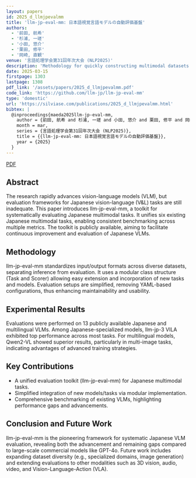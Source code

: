 ```yaml
---
layout: papers
id: 2025_d_llmjpevalmm
title: 'llm-jp-eval-mm: 日本語視覚言語モデルの自動評価基盤'
authors:
  - '前田, 航希'
  - '杉浦, 一瑳'
  - '小田, 悠介'
  - '栗田, 修平'
  - '岡崎, 直観'
venue: '言語処理学会第31回年次大会 (NLP2025)'
description: 'Methodology for quickly constructing multimodal datasets tailored for Japanese vision-language models.'
date: 2025-03-15
firstpage: 1303
lastpage: 1308
pdf_link: '/assets/papers/2025_d_llmjpevalmm.pdf'
code_link: 'https://github.com/llm-jp/llm-jp-eval-mm'
type: 'domestic'
url: 'https://silviase.com/publications/2025_d_llmjpevalmm.html'
bibtex: |
  @inproceedings{maeda2025llm-jp-eval-mm,
    author = {前田, 航希 and 杉浦, 一瑳 and 小田, 悠介 and 栗田, 修平 and 岡崎, 直観},
    month = mar,
    series = {言語処理学会第31回年次大会 (NLP2025)},
    title = {{llm-jp-eval-mm: 日本語視覚言語モデルの自動評価基盤}},
    year = {2025}
  }
---
```


[PDF](/assets/papers/2025_d_llmjpevalmm.pdf)

## Abstract

The research rapidly advances vision-language models (VLM), but evaluation frameworks for Japanese vision-language (V&L) tasks are still inadequate. This paper introduces llm-jp-eval-mm, a toolkit for systematically evaluating Japanese multimodal tasks. It unifies six existing Japanese multimodal tasks, enabling consistent benchmarking across multiple metrics. The toolkit is publicly available, aiming to facilitate continuous improvement and evaluation of Japanese VLMs.

## Methodology

llm-jp-eval-mm standardizes input/output formats across diverse datasets, separating inference from evaluation. It uses a modular class structure (Task and Scorer) allowing easy extension and incorporation of new tasks and models. Evaluation setups are simplified, removing YAML-based configurations, thus enhancing maintainability and usability.

## Experimental Results

Evaluations were performed on 13 publicly available Japanese and multilingual VLMs. Among Japanese-specialized models, llm-jp-3 VILA exhibited top performance across most tasks. For multilingual models, Qwen2-VL showed superior results, particularly in multi-image tasks, indicating advantages of advanced training strategies.

## Key Contributions

- A unified evaluation toolkit (llm-jp-eval-mm) for Japanese multimodal tasks.
- Simplified integration of new models/tasks via modular implementation.
- Comprehensive benchmarking of existing VLMs, highlighting performance gaps and advancements.

## Conclusion and Future Work

llm-jp-eval-mm is the pioneering framework for systematic Japanese VLM evaluation, revealing both the advancement and remaining gaps compared to large-scale commercial models like GPT-4o. Future work includes expanding dataset diversity (e.g., specialized domains, image generation) and extending evaluations to other modalities such as 3D vision, audio, video, and Vision-Language-Action (VLA).
